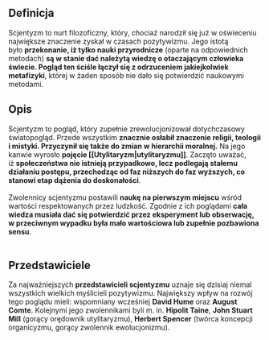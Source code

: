 ## Definicja   
Scjentyzm to nurt filozoficzny, który, chociaż narodził się już w oświeceniu największe znaczenie zyskał w czasach pozytywizmu. Jego istotą było **przekonanie, iż tylko nauki przyrodnicze** (oparte na odpowiednich metodach) **są w stanie dać należytą wiedzę o otaczającym człowieka świecie. Pogląd ten ściśle łączył się z odrzuceniem jakiejkolwiek metafizyki**, której w żaden sposób nie dało się potwierdzić naukowymi metodami.  

## Opis 
Scjentyzm to pogląd, który zupełnie zrewolucjonizował dotychczasowy światopogląd. Przede wszystkim **znacznie osłabił znaczenie religii, teologii i mistyki. Przyczynił się także do zmian w hierarchii moralnej.** Na jego kanwie wyrosło **pojęcie [[Utylitaryzm|utylitaryzmu]]**. Zaczęto uważać, iż **społeczeństwa nie istnieją przypadkowo, lecz podlegają stałemu działaniu postępu, przechodząc od faz niższych do faz wyższych, co stanowi etap dążenia do doskonałości**.  
      
Zwolennicy scjentyzmu postawili **naukę na pierwszym miejscu** wśród wartości respektowanych przez ludzkość. Zgodnie z ich poglądami **cała wiedza musiała dać się potwierdzić przez eksperyment lub obserwację, w przeciwnym wypadku była mało wartościowa lub zupełnie pozbawiona sensu**.  
    
## Przedstawiciele   
Za najważniejszych **przedstawicieli scjentyzmu** uznaje się dzisiaj niemal wszystkich wielkich myślicieli pozytywizmu. Największy wpływ na rozwój tego poglądu mieli: wspomniany wcześniej **David Hume** oraz **August Comte**. Kolejnymi jego zwolennikami byli m. in. **Hipolit Taine**, **John Stuart Mill** (gorący orędownik utylitaryzmu), **Herbert Spencer** (twórca koncepcji organicyzmu, gorący zwolennik ewolucjonizmu).